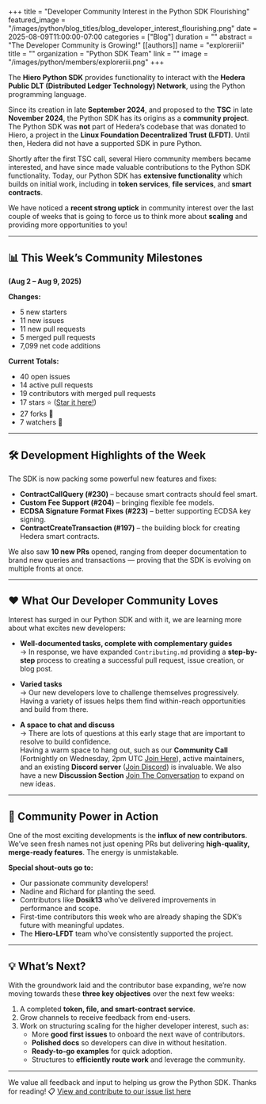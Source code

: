 +++
title = "Developer Community Interest in the Python SDK Flourishing"
featured_image = "/images/python/blog_titles/blog_developer_interest_flourishing.png"
date = 2025-08-09T11:00:00-07:00
categories = ["Blog"]
duration = ""
abstract = "The Developer Community is Growing!"
[[authors]]
name = "exploreriii"
title = ""
organization = "Python SDK Team"
link = ""
image = "/images/python/members/exploreriii.png"
+++

The **Hiero Python SDK** provides functionality to interact with the **Hedera Public DLT (Distributed Ledger Technology) Network**, using the Python programming language.

Since its creation in late **September 2024**, and proposed to the **TSC** in late **November 2024**, the Python SDK has its origins as a **community project**. The Python SDK was **not** part of Hedera’s codebase that was donated to Hiero, a project in the **Linux Foundation Decentralized Trust (LFDT)**. Until then, Hedera did not have a supported SDK in pure Python.

Shortly after the first TSC call, several Hiero community members became interested, and have since made valuable contributions to the Python SDK functionality. Today, our Python SDK has **extensive functionality** which builds on initial work, including in **token services**, **file services**, and **smart contracts**. 

We have noticed a **recent strong uptick** in community interest over the last couple of weeks that is going to force us to think more about **scaling** and providing more opportunities to you!

---

## 📊 This Week’s Community Milestones  
**(Aug 2 – Aug 9, 2025)**

**Changes:**
- 5 new starters  
- 11 new issues  
- 11 new pull requests  
- 5 merged pull requests  
- 7,099 net code additions  

**Current Totals:**
- 40 open issues  
- 14 active pull requests  
- 19 contributors with merged pull requests  
- 17 stars ⭐ ([Star it here!](https://github.com/hiero-ledger/hiero-sdk-python))  
- 27 forks 🍴  
- 7 watchers 👀  

---

## 🛠️ Development Highlights of the Week  

The SDK is now packing some powerful new features and fixes:

- **ContractCallQuery (#230)** – because smart contracts should feel smart.  
- **Custom Fee Support (#204)** – bringing flexible fee models.  
- **ECDSA Signature Format Fixes (#223)** – better supporting ECDSA key signing.  
- **ContractCreateTransaction (#197)** – the building block for creating Hedera smart contracts.  

We also saw **10 new PRs** opened, ranging from deeper documentation to brand new queries and transactions — proving that the SDK is evolving on multiple fronts at once.

---

## ❤️ What Our Developer Community Loves  

Interest has surged in our Python SDK and with it, we are learning more about what excites new developers:

- **Well-documented tasks, complete with complementary guides**  
  → In response, we have expanded `Contributing.md` providing a **step-by-step** process to creating a successful pull request, issue creation, or blog post.  

- **Varied tasks**  
  → Our new developers love to challenge themselves progressively. Having a variety of issues helps them find within-reach opportunities and build from there.  

- **A space to chat and discuss**  
  → There are lots of questions at this early stage that are important to resolve to build confidence.  
  Having a warm space to hang out, such as our **Community Call** (Fortnightly on Wednesday, 2pm UTC [Join Here](https://zoom-lfx.platform.linuxfoundation.org/meetings/hiero?view=week)), active maintainers, and an existing **Discord server** ([Join Discord](https://discord.com/channels/905194001349627914/1336494517544681563)) is invaluable. We also have a new **Discussion Section** [Join The Conversation](https://github.com/hiero-ledger/hiero-sdk-python/discussions) to expand on new ideas.

---

## 👥 Community Power in Action  

One of the most exciting developments is the **influx of new contributors**. We’ve seen fresh names not just opening PRs but delivering **high-quality, merge-ready features**. The energy is unmistakable.

**Special shout-outs go to:**
- Our passionate community developers!
- Nadine and Richard for planting the seed.  
- Contributors like **Dosik13** who’ve delivered improvements in performance and scope.  
- First-time contributors this week who are already shaping the SDK’s future with meaningful updates.  
- The **Hiero-LFDT** team who’ve consistently supported the project.

---

## 💡 What’s Next?  

With the groundwork laid and the contributor base expanding, we’re now moving towards these **three key objectives** over the next few weeks:

1. A completed **token, file, and smart-contract service**.  
2. Grow channels to receive feedback from end-users.  
3. Work on structuring scaling for the higher developer interest, such as:
   - More **good first issues** to onboard the next wave of contributors.  
   - **Polished docs** so developers can dive in without hesitation.  
   - **Ready-to-go examples** for quick adoption.  
   - Structures to **efficiently route work** and leverage the community.  

---

We value all feedback and input to helping us grow the Python SDK. Thanks for reading!
📋 [View and contribute to our issue list here](https://github.com/hiero-ledger/hiero-sdk-python/issues)
